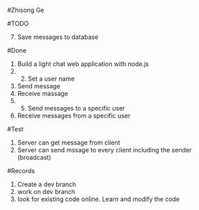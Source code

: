 #Zhisong Ge

#TODO

7. Save messages to database

#Done
1. Build a light chat web application with node.js
2. 2. Set a user name
3. Send message
4. Receive massage
5. 5. Send messages to a specific user
6. Receive messages from a specific user

#Test
1. Server can get message from client
2. Server can send mssage to every client including the sender (broadcast)

#Records
1. Create a dev branch
2. work on dev branch
3. look for existing code online. Learn and modify the code
